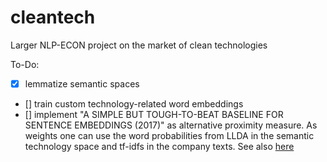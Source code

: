 # cleantech
Larger NLP-ECON project on the market of clean technologies


To-Do:
- [x] lemmatize semantic spaces
- [] train custom technology-related word embeddings
- [] implement "A SIMPLE BUT TOUGH-TO-BEAT BASELINE FOR SENTENCE EMBEDDINGS (2017)" as alternative proximity measure. As weights one can use the word probabilities from LLDA in the semantic technology space and tf-idfs in the company texts.  See also [here](https://github.com/peter3125/sentence2vec/blob/master/sentence2vec.py)